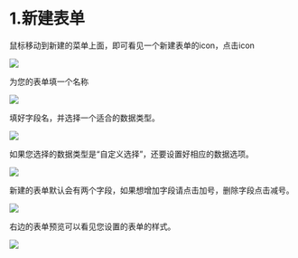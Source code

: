 # 1.新建表单

鼠标移动到新建的菜单上面，即可看见一个新建表单的icon，点击icon

![](http://193.112.34.232:91/assets/img/intro/intro-2.gif)

为您的表单填一个名称

![](http://193.112.34.232:91/assets/img/intro/intro-3.gif)

填好字段名，并选择一个适合的数据类型。

![](http://193.112.34.232:91/assets/img/intro/intro-4.gif)

如果您选择的数据类型是“自定义选择”，还要设置好相应的数据选项。

![](http://193.112.34.232:91/assets/img/intro/intro-5.gif)

新建的表单默认会有两个字段，如果想增加字段请点击加号，删除字段点击减号。

![](http://193.112.34.232:91/assets/img/intro/intro-6.gif)

右边的表单预览可以看见您设置的表单的样式。

![](http://193.112.34.232:91/assets/img/intro/intro-7.gif)

<script type="text/javascript">
window.addEventListener("load", function() {
  var click_handle = function() {
    if (this.href.substr(-5) == ".html") {
      location.href = this.href;
    } else {
      location.href = "./index.html";
    }
  };
  var as = document.querySelectorAll(".chapter a, .navigation-prev, .navigation-next");
  for (var i = 0; i < as.length; i++) {
    as[i].addEventListener("click", click_handle, true);
    as[i].title = as[i].innerText;
  }
});
</script>